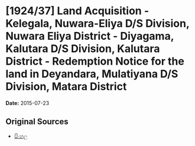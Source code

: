 # [1924/37] Land Acquisition - Kelegala, Nuwara-Eliya D/S Division, Nuwara Eliya District - Diyagama, Kalutara D/S Division, Kalutara District - Redemption Notice for the land in Deyandara, Mulatiyana D/S Division, Matara District

**Date:** 2015-07-23

## Original Sources

- [සිංහල](https://documents.gov.lk/view/extra-gazettes/2015/7/1924-37_S.pdf)
